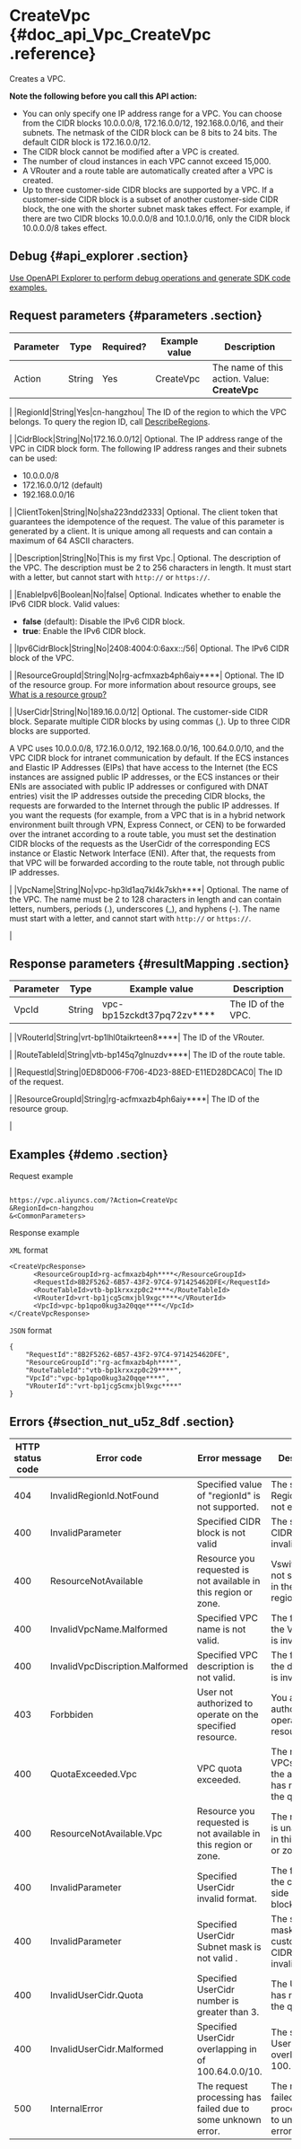 # CreateVpc {#doc_api_Vpc_CreateVpc .reference}

Creates a VPC.

**Note the following before you call this API action:**

-   You can only specify one IP address range for a VPC. You can choose from the CIDR blocks 10.0.0.0/8, 172.16.0.0/12, 192.168.0.0/16, and their subnets. The netmask of the CIDR block can be 8 bits to 24 bits. The default CIDR block is 172.16.0.0/12.
-   The CIDR block cannot be modified after a VPC is created.
-   The number of cloud instances in each VPC cannot exceed 15,000.
-   A VRouter and a route table are automatically created after a VPC is created.
-   Up to three customer-side CIDR blocks are supported by a VPC. If a customer-side CIDR block is a subset of another customer-side CIDR block, the one with the shorter subnet mask takes effect. For example, if there are two CIDR blocks 10.0.0.0/8 and 10.1.0.0/16, only the CIDR block 10.0.0.0/8 takes effect.

## Debug {#api_explorer .section}

[Use OpenAPI Explorer to perform debug operations and generate SDK code examples.](https://api.aliyun.com/#product=Vpc&api=CreateVpc&type=RPC&version=2016-04-28)

## Request parameters {#parameters .section}

|Parameter|Type|Required?|Example value|Description|
|---------|----|---------|-------------|-----------|
|Action|String|Yes|CreateVpc| The name of this action. Value: **CreateVpc**

 |
|RegionId|String|Yes|cn-hangzhou| The ID of the region to which the VPC belongs. To query the region ID, call [DescribeRegions](~~36063~~).

 |
|CidrBlock|String|No|172.16.0.0/12| Optional. The IP address range of the VPC in CIDR block form. The following IP address ranges and their subnets can be used:

 -   10.0.0.0/8
-   172.16.0.0/12 \(default\)
-   192.168.0.0/16

 |
|ClientToken|String|No|sha223ndd2333| Optional. The client token that guarantees the idempotence of the request. The value of this parameter is generated by a client. It is unique among all requests and can contain a maximum of 64 ASCII characters.

 |
|Description|String|No|This is my first Vpc.| Optional. The description of the VPC. The description must be 2 to 256 characters in length. It must start with a letter, but cannot start with `http://` or `https://`.

 |
|EnableIpv6|Boolean|No|false| Optional. Indicates whether to enable the IPv6 CIDR block. Valid values:

 -   **false** \(default\): Disable the IPv6 CIDR block.
-   **true**: Enable the IPv6 CIDR block.

 |
|Ipv6CidrBlock|String|No|2408:4004:0:6axx::/56| Optional. The IPv6 CIDR block of the VPC.

 |
|ResourceGroupId|String|No|rg-acfmxazb4ph6aiy\*\*\*\*| Optional. The ID of the resource group. For more information about resource groups, see [What is a resource group?](~~94475~~)

 |
|UserCidr|String|No|189.16.0.0/12| Optional. The customer-side CIDR block. Separate multiple CIDR blocks by using commas \(,\). Up to three CIDR blocks are supported.

 A VPC uses 10.0.0.0/8, 172.16.0.0/12, 192.168.0.0/16, 100.64.0.0/10, and the VPC CIDR block for intranet communication by default. If the ECS instances and Elastic IP Addresses \(EIPs\) that have access to the Internet \(the ECS instances are assigned public IP addresses, or the ECS instances or their ENIs are associated with public IP addresses or configured with DNAT entries\) visit the IP addresses outside the preceding CIDR blocks, the requests are forwarded to the Internet through the public IP addresses. If you want the requests \(for example, from a VPC that is in a hybrid network environment built through VPN, Express Connect, or CEN\) to be forwarded over the intranet according to a route table, you must set the destination CIDR blocks of the requests as the UserCidr of the corresponding ECS instance or Elastic Network Interface \(ENI\). After that, the requests from that VPC will be forwarded according to the route table, not through public IP addresses.

 |
|VpcName|String|No|vpc-hp3ld1aq7kl4k7skh\*\*\*\*| Optional. The name of the VPC. The name must be 2 to 128 characters in length and can contain letters, numbers, periods \(.\), underscores \(\_\), and hyphens \(-\). The name must start with a letter, and cannot start with `http://` or `https://`.

 |

## Response parameters {#resultMapping .section}

|Parameter|Type|Example value|Description|
|---------|----|-------------|-----------|
|VpcId|String|vpc-bp15zckdt37pq72zv\*\*\*\*| The ID of the VPC.

 |
|VRouterId|String|vrt-bp1lhl0taikrteen8\*\*\*\*| The ID of the VRouter.

 |
|RouteTableId|String|vtb-bp145q7glnuzdv\*\*\*\*| The ID of the route table.

 |
|RequestId|String|0ED8D006-F706-4D23-88ED-E11ED28DCAC0| The ID of the request.

 |
|ResourceGroupId|String|rg-acfmxazb4ph6aiy\*\*\*\*| The ID of the resource group.

 |

## Examples {#demo .section}

Request example

``` {#request_demo}

https://vpc.aliyuncs.com/?Action=CreateVpc
&RegionId=cn-hangzhou
&<CommonParameters>

```

Response example

`XML` format

``` {#xml_return_success_demo}
<CreateVpcResponse>
      <ResourceGroupId>rg-acfmxazb4ph****</ResourceGroupId>
	  <RequestId>8B2F5262-6B57-43F2-97C4-971425462DFE</RequestId>
	  <RouteTableId>vtb-bp1krxxzp0c2****</RouteTableId>
	  <VRouterId>vrt-bp1jcg5cmxjbl9xgc****</VRouterId>
	  <VpcId>vpc-bp1qpo0kug3a20qqe****</VpcId>
</CreateVpcResponse>
```

`JSON` format

``` {#json_return_success_demo}
{
	"RequestId":"8B2F5262-6B57-43F2-97C4-971425462DFE",
	"ResourceGroupId":"rg-acfmxazb4ph****",
	"RouteTableId":"vtb-bp1krxxzp0c29****",
	"VpcId":"vpc-bp1qpo0kug3a20qqe****",
	"VRouterId":"vrt-bp1jcg5cmxjbl9xgc****"
}
```

## Errors {#section_nut_u5z_8df .section}

|HTTP status code|Error code|Error message|Description|
|----------------|----------|-------------|-----------|
|404|InvalidRegionId.NotFound|Specified value of "regionId" is not supported.|The specified RegionId does not exist.|
|400|InvalidParameter|Specified CIDR block is not valid|The specified CIDR block is invalid.|
|400|ResourceNotAvailable|Resource you requested is not available in this region or zone.|Vswitches are not supported in the specified region or zone.|
|400|InvalidVpcName.Malformed|Specified VPC name is not valid.|The format of the VPC name is invalid.|
|400|InvalidVpcDiscription.Malformed|Specified VPC description is not valid.|The format of the description is invalid.|
|403|Forbbiden|User not authorized to operate on the specified resource.|You are not authorized to operate on this resource.|
|400|QuotaExceeded.Vpc|VPC quota exceeded.|The number of VPCs under the account has reached the quota.|
|400|ResourceNotAvailable.Vpc|Resource you requested is not available in this region or zone.|The resource is unavailable in this region or zone.|
|400|InvalidParameter|Specified UserCidr invalid format.|The format of the customer-side CIDR block is invalid.|
|400|InvalidParameter|Specified UserCidr Subnet mask is not valid .|The subnet mask of the customer-side CIDR block is invalid.|
|400|InvalidUserCidr.Quota|Specified UserCidr number is greater than 3.|The UserCidr has reached the quota.|
|400|InvalidUserCidr.Malformed|Specified UserCidr overlapping in of 100.64.0.0/10.|The specified UserCidr overlaps with 100.64.0.0/10.|
|500|InternalError|The request processing has failed due to some unknown error.|The request failed to be processed due to unknown errors.|

